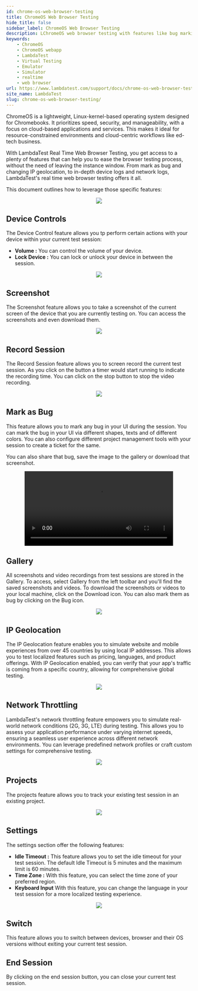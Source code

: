 ```yaml
---
id: chrome-os-web-browser-testing
title: ChromeOS Web Browser Testing
hide_title: false
sidebar_label: ChromeOS Web Browser Testing
description: LChromeOS web browser testing with features like bug marking, IP geolocation, device controls, session recording, network throttling, and more for seamless testing.
keywords:
    - ChromeOS
    - ChromeOS webapp
    - LambdaTest
    - Virtual Testing
    - Emulator
    - Simulator
    - realtime
    - web browser
url: https://www.lambdatest.com/support/docs/chrome-os-web-browser-testing/
site_name: LambdaTest
slug: chrome-os-web-browser-testing/
---
```


<script type="application/ld+json"
      dangerouslySetInnerHTML={{ __html: JSON.stringify({
       "@context": "https://schema.org",
        "@type": "BreadcrumbList",
        "itemListElement": [{
          "@type": "ListItem",
          "position": 1,
          "name": "LambdaTest",
          "item": "https://www.lambdatest.com"
        },{
          "@type": "ListItem",
          "position": 2,
          "name": "Support",
          "item": "https://www.lambdatest.com/support/docs/"
        },{
          "@type": "ListItem",
          "position": 3,
          "name": "ChromeOS Web Browser Testing",
          "item": "https://www.lambdatest.com/support/docs/chrome-os-web-browser-testing/"
        }]
      })
    }}
></script>
ChromeOS is a lightweight, Linux-kernel-based operating system designed for Chromebooks. It prioritizes speed, security, and manageability, with a focus on cloud-based applications and services. This makes it ideal for resource-constrained environments and cloud-centric workflows like ed-tech business.

With LambdaTest Real Time Web Browser Testing, you get access to a plenty of features that can help you to ease the browser testing process, without the need of leaving the instance window. From mark as bug and changing IP geolocation, to in-depth device logs and network logs, LambdaTest's real time web browser testing offers it all.

This document outlines how to leverage those specific features:

<p align="center">
<img loading="lazy" src={require('../assets/videos/real-time/chromeos/launch-chromos-web.gif').default} style={{ height: '380px' }} className="doc_img"/>
</p>

## Device Controls
The Device Control feature allows you tp perform certain actions with your device  within your current test session:

- **Volume :** You can control the volume of your device.
- **Lock Device :** You can lock or unlock your device in between the session.

<p align="center">
<img loading="lazy" src={require('../assets/videos/real-time/chromeos/device-control.gif').default} style={{ height: '350px' }} className="doc_img"/>
</p>

## Screenshot
The Screenshot feature allows you to take a screenshot of the current screen of the device that you are currently testing on. You can access the screenshots and even download them.

<p align="center">
<img loading="lazy" src={require('../assets/videos/real-time/chromeos/screenshot.png').default} style={{ height: '350px' }} className="doc_img"/>
</p>

## Record Session
The Record Session feature allows you to screen record the current test session. As you click on the button a timer would start running to indicate the recording time. You can click on the stop button to stop the video recording.

<p align="center">
<img loading="lazy" src={require('../assets/videos/real-time/chromeos/recording.gif').default} style={{ height: '350px' }} className="doc_img"/>
</p>

## Mark as Bug
This feature allows you to mark any bug in your UI during the session. You can mark the bug in your UI via different shapes, texts and of different colors. You can also configure different project management tools with your session to create a ticket for the same.

You can also share that bug, save the image to the gallery or download that screenshot.

<p align="center">
<video class="right-side" width="80%" controls id="vid">
<source src= {require('../assets/videos/real-time/chromeos/mark-bug.mp4').default} style={{ height: '300px' }} type="video/mp4" />
</video>
</p>

## Gallery
All screenshots and video recordings from test sessions are stored in the Gallery. To access, select Gallery from the left toolbar and you'll find the saved screenshots and videos. To download the screenshots or videos to your local machine, click on the Download icon. You can also mark them as bug by clicking on the Bug icon.

<p align="center">
<img loading="lazy" src={require('../assets/videos/real-time/chromeos/gallery.png').default} style={{ height: '350px' }} className="doc_img"/>
</p>

## IP Geolocation

The IP Geolocation feature enables you to simulate website and mobile experiences from over 45 countries by using local IP addresses. This allows you to test localized features such as pricing, languages, and product offerings. With IP Geolocation enabled, you can verify that your app's traffic is coming from a specific country, allowing for comprehensive global testing.

<p align="center">
<img loading="lazy" src={require('../assets/videos/real-time/chromeos/ip.png').default} style={{ height: '350px' }} className="doc_img"/>
</p>

## Network Throttling

LambdaTest's network throttling feature empowers you to simulate real-world network conditions (2G, 3G, LTE) during testing. This allows you to assess your application performance under varying internet speeds, ensuring a seamless user experience across different network environments. You can leverage predefined network profiles or craft custom settings for comprehensive testing.

<p align="center">
<img loading="lazy" src={require('../assets/videos/real-time/chromeos/network.png').default} style={{ height: '350px' }}className="doc_img"/>
</p>

## Projects
The projects feature allows you to track your existing test session in an existing project.

<p align="center">
<img loading="lazy" src={require('../assets/videos/real-time/chromeos/project.png').default} style={{ height: '350px' }} className="doc_img"/>
</p>

## Settings
The settings section offer the following features:

- **Idle Timeout :** This feature allows you to set the idle timeout for your test session. The default Idle Timeout is 5 minutes and the maximum limit is 60 minutes.
- **Time Zone :** With this feature, you can select the time zone of your preferred region.
- **Keyboard Input** With this feature, you can change the language in your test session for a more localized testing experience.

<p align="center">
<img loading="lazy" src={require('../assets/videos/real-time/chromeos/settings.gif').default} style={{ height: '350px' }} className="doc_img"/>
</p>

## Switch

This feature allows you to switch between devices, browser and their OS versions without exiting your current test session.

## End Session
By clicking on the end session button, you can close your current test session.